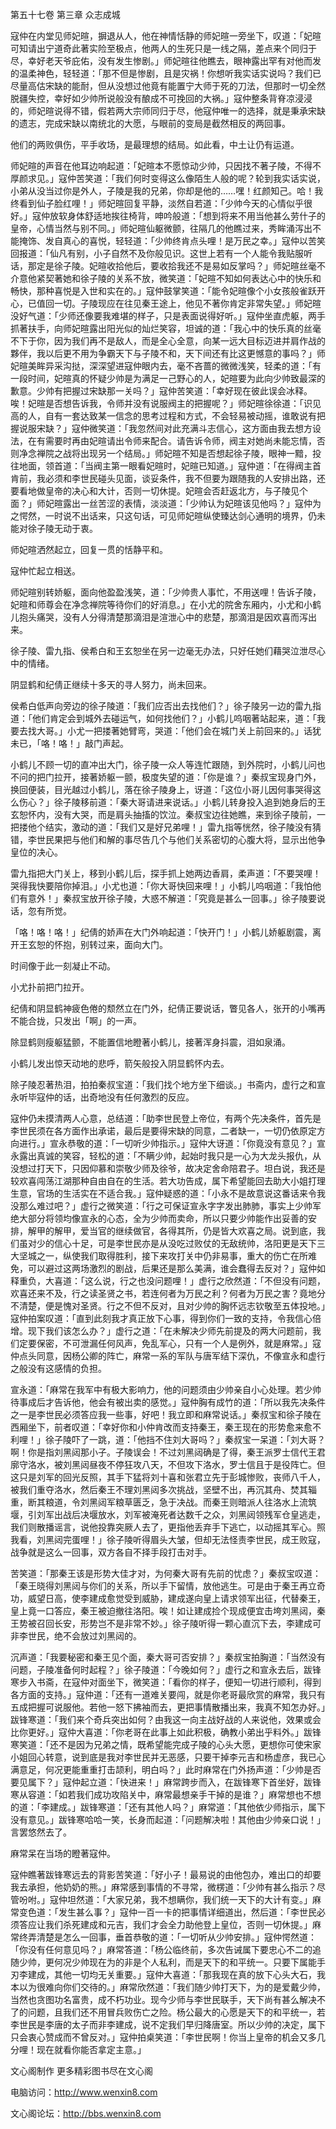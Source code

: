 第五十七卷 第三章 众志成城

寇仲在内堂见师妃暄，摒退从人，他在神情恬静的师妃暄一旁坐下，叹道：「妃暄可知请出宁道奇此著实险至极点，他两人的生死只是一线之隔，差点来个同归于尽，幸好老天爷庇佑，没有发生惨剧。」师妃暄往他瞧去，眼神露出罕有对他而发的温柔神色，轻轻道：「那不但是惨剧，且是灾祸！你想听我实话实说吗？我们已尽量高估宋缺的能耐，但从没想过他竟有能置宁大师于死的刀法，但那时一切全然脱疆失控，幸好如少帅所说般没有酿成不可挽回的大祸。」寇仲整条背脊凉浸浸的，师妃暄说得不错，假若两大宗师同归于尽，他寇仲唯一的选择，就是秉承宋缺的遗志，完成宋缺以南统北的大愿，与眼前的变局是截然相反的两回事。

他们的两败俱伤，平手收场，是最理想的结局。如此看，中土让仍有运道。

师妃暄的声音在他耳边响起道：「妃暄本不愿惊动少帅，只因找不著子陵，不得不厚颜求见。」寇仲苦笑道：「我们何时变得这么像陌生人般的呢？轮到我实话实说，小弟从没当过你是外人，子陵是我的兄弟，你却是他的……嘿！红颜知己。哈！我终看到仙子脸红哩！」师妃暄回复平静，淡然自若道：「少帅今天的心情似乎很好。」寇仲放软身体舒适地挨往椅背，呻吟般道：「想到将来不用当他甚么劳什子的皇帝，心情当然与别不同。」师妃暄仙躯微颤，往隔几的他瞧过来，秀眸涌泻出不能掩饰、发自真心的喜悦，轻轻道：「少帅终肯点头哩！是万民之幸。」寇仲以苦笑回报道：「仙凡有别，小子自然不及你般见识。这世上若有一个人能令我贴服听话，那定是徐子陵。妃暄收拾他后，要收拾我还不是易如反掌吗？」师妃暄丝毫不介意他紧契著她和徐子陵的关系不放，微笑道：「妃暄不知如何表达心中的快乐和畅快，那种喜悦是入世和实在的。」寇仲鼓掌笑道：「能令妃暄像个小女孩般雀跃开心，已值回一切。子陵现应在往见秦王途上，他见不著你肯定非常失望。」师妃暄没好气道：「少师还像要我难堪的样子，只是表面说得好听。」寇仲坐直虎躯，两手抓著扶手，向师妃暄露出阳光似的灿烂笑容，坦诚的道：「我心中的快乐真的丝毫不下于你，因为我们再不是敌人，而是全心全意，向某一远大目标迈进并肩作战的夥伴，我以后更不用为争霸天下与子陵不和，天下间还有比这更憾意的事吗？」师妃暄美眸异采沟挞，深深望进寇仲眼内去，毫不吝蔷的微微浅笑，轻柔的道：「有一段时间，妃暄真的怀疑少帅是为满足一己野心的人，妃暄要为此向少帅致最深的歉意。少帅有把握过宋缺那一关吗？」寇仲苦笑道：「幸好现在彼此误会冰释。唉！妃暄是否想告诉我，令师并没有说服阀主的把握呢？」师妃暄徐徐道：「识见高的人，自有一套达致某一信念的思考过程和方式，不会轻易被动摇，谁敢说有把握说服宋缺？」寇仲微笑道：「我忽然间对此充满斗志信心，这方面由我去想方设法，在有需要时再由妃暄请出令师来配合。请告诉令师，阀主对她尚未能忘情，否则净念禅院之战将出现另一个结局。」师妃暄不知是否想起徐子陵，眼神一黯，投往地面，领首道：「当阀主第一眼看妃暄时，妃暄已知道。」寇仲道：「在得阀主首肯前，我必须和李世民碰头见面，谈妥条件，我不但要为跟随我的人安排出路，还要看地做皇帝的决心和大计，否则一切休提。妃暄会否赶返北方，与子陵见个面？」师妃暄露出一丝苦涩的表情，淡淡道：「少帅认为妃暄该见他吗？」寇仲为之愕然，一时说不出话来，只这句话，可见师妃暄纵使臻达剑心通明的境界，仍未能对徐子陵无动于衷。

师妃暄洒然起立，回复一贯的恬静平和。

寇仲忙起立相送。

师妃暄别转娇躯，面向他盈盈浅笑，道：「少帅贵人事忙，不用送哩！告诉子陵，妃暄和师尊会在净念禅院等待你们的好消息。」在小尤的院舍东厢内，小尤和小鹤儿抱头痛哭，没有人分得清楚那滴泪是渲泄心中的悲楚，那滴泪是因欢喜而泻出来。

徐子陵、雷九指、侯希白和王玄恕坐在另一边毫无办法，只好任她们藉哭泣泄尽心中的情绪。

阴显鹤和纪倩正继续十多天的寻人努力，尚未回来。

侯希白低声向旁边的徐子陵道：「我们应否出去找他们？」徐子陵另一边的雷九指道：「他们肯定会到城外去碰运气，如何找他们？」小鹤儿呜咽著站起来，道：「我要去找大哥。」小尤一把搂著她臂弯，哭道：「他们会在城门关上前回来的。」话犹未已，「咯！咯！」敲门声起。

小鹤儿不顾一切的直冲出大门，徐子陵一众人等连忙跟随，到外院时，小鹤儿问也不问的把门拉开，接著娇躯一颤，极度失望的道：「你是谁？」秦叔宝现身门外，换回便装，目光越过小鹤儿，落在徐子陵身上，讶道：「这位小哥儿因何事哭得这么伤心？」徐子陵移前道：「秦大哥请进来说话。」小鹤儿转身投入追到她身后的王玄恕怀内，没有大哭，而是肩头抽搐的饮泣。秦叔宝边往她瞧，来到徐子陵前，一把搂他个结实，激动的道：「我们又是好兄弟哩！」雷九指等恍然，徐子陵没有猜错，李世民果把与他们和解的事尽告几个与他们关系密切的心腹大将，显示出他争皇位的决心。

雷九指把大门关上，移到小鹤儿后，探手抓上她两边香肩，柔声道：「不要哭哩！哭得我快要陪你掉泪。」小尤也道：「你大哥快回来哩！」小鹤儿呜咽道：「我怕他们有意外！」秦叔宝放开徐子陵，大惑不解道：「究竟是甚么一回事。」徐子陵要说话，忽有所觉。

「咯！咯！咯！」纪倩的娇声在大门外响起道：「快开门！」小鹤儿娇躯剧震，离开王玄恕的怀抱，别转过来，面向大门。

时间像于此一刻凝止不动。

小尤扑前把门拉开。

纪倩和阴显鹤神疲色倦的颓然立在门外，纪倩正要说话，瞥见各人，张开的小嘴再不能合拢，只发出「啊」的一声。

除显鹤则瘦躯猛颤，不能置信地瞪著小鹤儿，接著浑身抖震，泪如泉涌。

小鹤儿发出惊天动地的悲呼，箭矢般投入阴显鹤怀内去。

除子陵忍著热泪，拍拍秦叔宝道：「我们找个地方坐下细谈。」书斋内，虚行之和宣永听毕寇仲的话，出奇地没有任何激烈的反应。

寇仲仍未摸清两人心意，总结道：「助李世民登上帝位，有两个先决条件，首先是李世民须在各方面作出承诺，最后是要得宋缺的同意，二者缺一，一切仍依原定方向进行。」宣永恭敬的道：「一切听少帅指示。」寇仲大讶道：「你竟没有意见？」宣永露出真诚的笑容，轻松的道：「不瞒少帅，起始时我只是一心为大龙头报仇，从没想过打天下，只因仰慕和崇敬少师及徐爷，故决定舍命陪君子。坦白说，我还是较欢喜闯荡江湖那种自由自在的生活。若大功告成，属下希望能回去助大小姐打理生意，官场的生活实在不适合我。」寇仲疑惑的道：「小永不是故意说这番话来令我没那么难过吧？」虚行之微笑道：「行之可保证宣永字字发出肺肺，事实上少帅军绝大部分将领均像宣永的心态，全为少帅而卖命，所以只要少帅能作出妥善的安排，解甲的解甲，爱当官的继续做官，各得其所，仍是皆大欢喜之局。说到底，我们虽对少的信心十足，可是李世民亦是从没吃过败仗的无敌统帅，洛阳更是天下三大坚城之一，纵使我们取得胜利，接下来攻打关中仍非易事，重大的伤亡在所难免，可以避过这两场激烈的剧战，后果还是那么美满，谁会蠢得去反对？」寇仲如释重负，大喜道：「这么说，行之也没问题哩！」虚行之欣然道：「不但没有问题，欢喜还来不及，行之读圣贤之书，若连何者为万民之利？何者为万民之害？竟地分不清楚，便是愧对圣贤。行之不但不反对，且对少帅的胸怀远志钦敬至五体投地。」寇仲拍案叹道：「直到此刻我才真正放下心事，得到你们一致的支持，令我信心倍增。现下我们该怎么办？」虚行之道：「在未解决少师先前提及的两大问题前，我们定要保密，不可泄漏任何风声，免乱军心，只有一个人是例外，就是麻常。」寇仲点头同意，因杨公卿的阵亡，麻常一系的军队与唐军结下深仇，不像宣永和虚行之般没有这感情的负担。

宣永道：「麻常在我军中有极大影响力，他的问题须由少帅亲自小心处理。若少帅待事成后才告诉他，他会有被出卖的感觉。」寇仲胸有成竹的道：「所以我先决条件之一是李世民必须答应我一些事，好吧！我立即和麻常说话。」秦叔宝和徐子陵在西厢坐下，前者叹道：「幸好你和小仲肯改而支持秦王，秦王现在的形势愈来愈不利哩！」徐子陵吓了一跳，道：「他挡不住刘大哥吗？」秦叔宝一呆道：「刘大哥？啊！你是指刘黑闼那小子。子陵误会！不过刘黑闼确是了得，秦王派罗士信代王君廓守洛水，被刘黑闼昼夜不停狂攻八天，不但攻下洛水，罗士信且于是役阵亡。但这只是刘军的回光反照，其手下猛将刘十喜和张君立先于彭城惨败，丧师八千人，被我们重夺洛水，然后秦王不理刘黑闼多次挑战，坚壁不出，再沉其舟、焚其辎重，断其粮道，令刘黑闼军粮草匮乏，急于决战。而秦王则暗派人往洛水上流筑堰，引刘军出战后决堰放水，刘军被淹死者达数千之众，刘黑闼领残军仓皇逃走，我们则散播谣言，说他投靠突厥人去了，更指他丢弃手下逃亡，以动摇其军心。照我看，刘黑闼完蛋哩！」徐子陵听得眉头大皱，但却无法怪责李世民，成王败寇，战争就是这么一回事，双方各自不择手段打击对手。

苦笑道：「那秦王该是形势大佳才对，为何秦大哥有先前的忧虑？」秦叔宝叹道：「秦王晓得刘黑闼与你们的关系，所以手下留情，放他逃生。可是由于秦王再立奇功，威望日高，使李建成愈觉受到威胁，建成遂向皇上请求领军出征，代替秦王，皇上竟一口答应，秦王被迫撤往洛阳。唉！如让建成捡个现成便宜击垮刘黑闼，秦王势被召回长安，形势岂不是非常不妙。」徐子陵听得一颗心直沉下去，李建成可非李世民，绝不会放过刘黑闼的。

沉声道：「我要秘密和秦王见个面，秦大哥可否安排？」秦叔宝拍胸道：「当然没有问题，子陵准备何时起程？」徐子陵道：「今晚如何？」虚行之和宣永去后，跋锋寒步入书斋，在寇仲对面坐下，微笑道：「看你的样子，便知一切进行顺利，得到各方面的支持。」寇仲道：「还有一道难关要闯，就是你老哥最欣赏的麻常，我只有五成把握可说服他。若他一怒下拂袖而去，更把事情散播出来，我真不知怎办好。」跋锋寒道：「我们来个奇兵突出如何？由我这一向主战好战的人来说他，效果或会比你更好。」寇仲大喜道：「你老哥在此事上如此积极，确教小弟出乎料外。」跋锋寒笑道：「还不是因为兄弟之情，既希望能完成子陵的心头大愿，更想你可使宋家小姐回心转意，说到底是我对李世民并无恶感，只要干掉李元吉和杨虚彦，我已心满意足，何况更能重重打击颉利，明白吗？」此时麻常在门外扬声道：「少帅是否要见属下？」寇仲起立道：「快进来！」麻常跨步而入，在跋锋寒下首坐好，跋锋寒从容道：「如若我们成功攻陷关中，麻常最想亲手干掉的是谁？」麻常想也不想的道：「李建成。」跋锋寒道：「还有其他人吗？」麻常道：「其他依少师指示，属下没有意见。」跋锋寒哈哈一笑，长身而起道：「问题解决啦！其他由少帅亲口说！」言罢悠然去了。

麻常呆在当场的瞪著寇仲。

寇仲瞧著跋锋寒远去的背影苦笑道：「好小子！最易说的由他包办，难出口的却要我去承担，他奶奶的熊。」麻常感到事情的不寻常，微楞道：「少帅有甚么指示？尽管吩咐。」寇仲坦然道：「大家兄弟，我不想瞒你，我们统一天下的大计有变。」麻常变色道：「发生甚么事？」寇仲一百一卡的把事情详细道出，然后道：「李世民必须答应让我们杀死建成和元吉，我们才会全力助他登上皇位，否则一切休提。」麻常终弄清楚是怎么一回事，垂首恭敬的道：「一切听从少帅安排。」寇仲愕然道：「你没有任何意见吗？」麻常答道：「杨公临终前，多次告诫属下要忠心不二的追随少帅，更何况少帅现在为的非是个人私利，而是天下的和平统一。只要下属能手刃李建成，其他一切均无关重要。」寇仲大喜道：「那我现在真的放下心头大石，我本以为很难向你们交待的。」麻常欣然道：「我们随少帅打天下，为的是爱戴少帅，当然也贪图功名富贵，成不朽功业。现今少师与李世民联手，天下尚有甚么解决不了的问题，且我们还不用冒兵败伤亡之险。杨公最大的心愿是天下的和平统一，若李世民是李唐的太子而非李建成，说不定我们早归降唐室。所以少帅的决定，属下只会衷心赞成而不曾反对。」寇仲拍桌笑道：「李世民啊！你当上皇帝的机会又多几分哩！现在就看你能否拿定主意。」

文心阁制作 更多精彩图书尽在文心阁

电脑访问：http://www.wenxin8.com

文心阁论坛：http://bbs.wenxin8.com